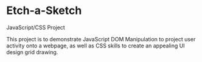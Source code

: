 # Etch-a-Sketch
JavaScript/CSS Project

This project is to demonstrate JavaScript DOM Manipulation to project user activity onto a webpage, as well as CSS skills
to create an appealing UI design grid drawing.



